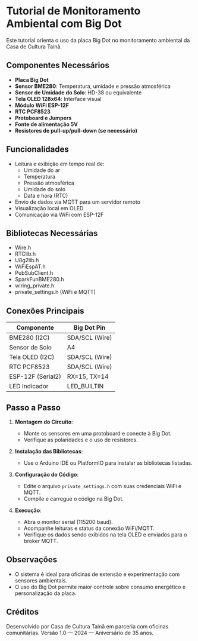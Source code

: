 
# Tutorial de Monitoramento Ambiental com Big Dot

Este tutorial orienta o uso da placa Big Dot no monitoramento ambiental da Casa de Cultura Tainã.

## Componentes Necessários

- **Placa Big Dot**
- **Sensor BME280**: Temperatura, umidade e pressão atmosférica
- **Sensor de Umidade do Solo**: HD-38 ou equivalente
- **Tela OLED 128x64**: Interface visual
- **Módulo WiFi ESP-12F**
- **RTC PCF8523**
- **Protoboard e Jumpers**
- **Fonte de alimentação 5V**
- **Resistores de pull-up/pull-down (se necessário)**

## Funcionalidades

- Leitura e exibição em tempo real de:
  - Umidade do ar
  - Temperatura
  - Pressão atmosférica
  - Umidade do solo
  - Data e hora (RTC)
- Envio de dados via MQTT para um servidor remoto
- Visualização local em OLED
- Comunicação via WiFi com ESP-12F

## Bibliotecas Necessárias

- Wire.h
- RTClib.h
- U8g2lib.h
- WiFiEspAT.h
- PubSubClient.h
- SparkFunBME280.h
- wiring_private.h
- private_settings.h (WiFi e MQTT)

## Conexões Principais

| Componente           | Big Dot Pin     |
|----------------------|------------------|
| BME280 (I2C)         | SDA/SCL (Wire)   |
| Sensor de Solo       | A4               |
| Tela OLED (I2C)      | SDA/SCL (Wire)   |
| RTC PCF8523          | SDA/SCL (Wire)   |
| ESP-12F (Serial2)    | RX=15, TX=14     |
| LED Indicador        | LED_BUILTIN      |

## Passo a Passo

1. **Montagem do Circuito**:
   - Monte os sensores em uma protoboard e conecte à Big Dot.
   - Verifique as polaridades e o uso de resistores.

2. **Instalação das Bibliotecas**:
   - Use o Arduino IDE ou PlatformIO para instalar as bibliotecas listadas.

3. **Configuração do Código**:
   - Edite o arquivo `private_settings.h` com suas credenciais WiFi e MQTT.
   - Compile e carregue o código na Big Dot.

4. **Execução**:
   - Abra o monitor serial (115200 baud).
   - Acompanhe leituras e status da conexão WiFi/MQTT.
   - Verifique os dados sendo exibidos na tela OLED e enviados para o broker MQTT.

## Observações

- O sistema é ideal para oficinas de extensão e experimentação com sensores ambientais.
- O uso do Big Dot permite maior controle sobre consumo energético e personalização da placa.

## Créditos

Desenvolvido por Casa de Cultura Tainã em parceria com oficinas comunitárias.
Versão 1.0 — 2024 — Aniversário de 35 anos.
